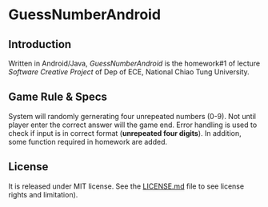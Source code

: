 # GuessNumberAndroid
## Introduction
Written in Android/Java, *GuessNumberAndroid* is the homework\#1 of lecture *Software Creative Project* of Dep of ECE, National Chiao Tung University.

## Game Rule & Specs
System will randomly gernerating four unrepeated numbers (0-9). Not until player enter the correct answer will the game end. Error handling is used to check if input is in correct format (**unrepeated four digits**). In addition, some function required in homework are added.

## License
It is released under MIT license. See the [LICENSE.md](https://github.com/coldmanck/GuessNumberAndroid/blob/master/LICENSE.md) file to see license rights and limitation).
